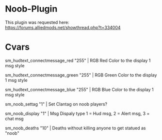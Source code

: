# Noob-Plugin

This plugin was requested here:	
https://forums.alliedmods.net/showthread.php?t=334004

# Cvars

sm_hudtext_connectmessage_red "255" | RGB Red Color to the display 1 msg style

sm_hudtext_connectmessage_green "255" | RGB Green Color to the display 1 msg style

sm_hudtext_connectmessage_blue "255" | RGB Blue Color to the display 1 msg style

sm_noob_settag "1"	| Set Clantag on noob players?

sm_noob_display	"1" | Msg Dispaly type 1 = Hud msg, 2 = Alert msg, 3 = chat msg

sm_noob_deaths "10" | Deaths without killing anyone to get statued as \"noob\"
